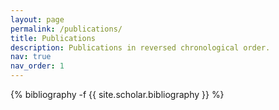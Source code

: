 ```yaml
---
layout: page
permalink: /publications/
title: Publications
description: Publications in reversed chronological order.
nav: true
nav_order: 1
---
```

<!-- _pages/publications.md -->

<div class="publications">

{% bibliography -f {{ site.scholar.bibliography }} %}

</div>
